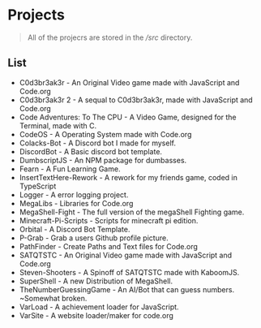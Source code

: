 # Projects
> All of the projecrs are stored in the */src* directory.

## List
* C0d3br3ak3r - An Original Video game made with JavaScript and Code.org
* C0d3br3ak3r 2 - A sequal to C0d3br3ak3r, made with JavaScript and Code.org
* Code Adventures: To The CPU - A Video Game, designed for the Terminal, made with C.
* CodeOS - A Operating System made with Code.org
* Colacks-Bot - A Discord bot I made for myself.
* DiscordBot - A Basic discord bot template.
* DumbscriptJS - An NPM package for dumbasses.
* Fearn - A Fun Learning Game.
* InsertTextHere-Rework - A rework for my friends game, coded in TypeScript
* Logger - A error logging project.
* MegaLibs - Libraries for Code.org
* MegaShell-Fight - The full version of the megaShell Fighting game.
* Minecraft-Pi-Scripts - Scripts for minecraft pi edition.
* Orbital - A Discord Bot Template.
* P-Grab - Grab a users Github profile picture.
* PathFinder - Create Paths and Text files for Code.org
* SATQTSTC - An Original Video game made with JavaScript and Code.org
* Steven-Shooters - A Spinoff of SATQTSTC made with KaboomJS.
* SuperShell - A new Distribution of MegaShell.
* TheNumberGuessingGame - An AI/Bot that can guess numbers. ~Somewhat broken.
* VarLoad - A achievement loader for JavaScript.
* VarSite - A website loader/maker for code.org
